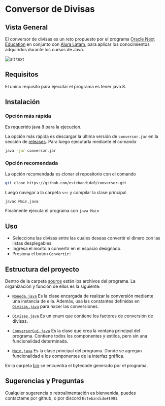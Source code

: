 # Conversor de Divisas

## Vista General

El conversor de divisas es un reto propuesto por el programa [Oracle Next Education](https://www.oracle.com/cl/education/oracle-next-education/) en conjunto con [Alura Latam](https://www.aluracursos.com/), para aplicar los conocimientos adquiridos durante los cursos de Java.

![alt text](/assets/preview.gif)

## Requisitos

El unico requisito para ejecutar el programa es tener java 8.

## Instalación

### Opción más rápida

Es requerido java 8 para la ejecucion.

La opción más rápida es descargar la última versión de `conversor.jar` en la sección de [releases](https://github.com/estebandido0/conversor/releases). Para luego ejecutarla mediante el comando

```bash
java -jar conversor.jar
```

### Opción recomendada

La opción recomendada es clonar el repositorio con el comando

```bash
git clone https://github.com/estebandido0/conversor.git
```

Luego navegar a la carpeta `src` y compilar la clase principal.

```bash
javac Main.java
```

Finalmente ejecuta el programa con `java Main`

## Uso

- Selecciona las divisas entre las cuales deseas convertir el dinero con las listas desplegables.
- Ingresa el monto a convertir en el espacio designado.
- Presiona el botón `Convertir!`

## Estructura del proyecto

Dentro de la carpeta [source](/src) están los archivos del programa. La organización y función de ellos es la siguiente:

- [`Moneda.java`](/src/Moneda.java) Es la clase encargada de realizar la conversión mediante una instancia de ella. Además, usa las constantes definidas en [`Divisas.java`](/src/Divisas.java) para hacer las conversiones.

- [`Divisas.java`](/src/Divisas.java) Es un enum que contiene los factores de conversión de divisas.

- [`ConversorGui.java`](/src/ConversorGui.java) Es la clase que crea la ventana principal del programa. Contiene todos los componentes y estilos, pero sin una funcionalidad determinada.

- [`Main.java`](/src/Main.java) Es la clase principal del programa. Donde se agregan funcionalidad a los componentes de la interfaz gráfica.

En la carpeta [bin](/bin/) se encuentra el bytecode generado por el programa.

## Sugerencias y Preguntas

Cualquier sugerencia o retroalimentación es bienvenida, puedes contactame por github, o por discord `Estebandido#1901`.
